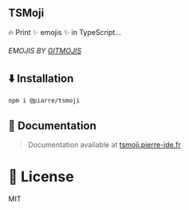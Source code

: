 ## TSMoji

🔥 Print ✨ emojis ✨ in TypeScript...

###### <i>EMOJIS BY [GITMOJIS](https://gitmoji.dev/)</i>

## ⬇️ Installation

```bash
npm i @piarre/tsmoji
```

## 📝 Documentation

> Documentation available at [tsmoji.pierre-ide.fr](https://tsmoji.pierre-ide.fr)

# 🔐 License

MIT
